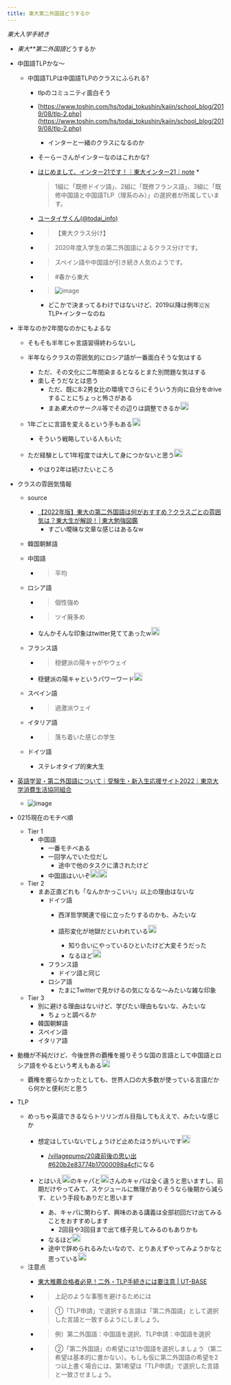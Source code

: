 ```yaml
---
title: 東大第二外国語どうするか
---
```


*東大入学手続き*

* *東大**第二外国語*どうするか

* 中国語TLPかな〜
  
  * 中国語TLPは中国語TLPのクラスにふられる?
    * tlpのコミュニティ面白そう
    * [https://www.toshin.com/hs/todai_tokushin/kaiin/school_blog/2019/08/tlp-2.php](https://www.toshin.com/hs/todai_tokushin/kaiin/school_blog/2019/08/tlp-2.php)
      * インターと一緒のクラスになるのか
    * そーらーさんがインターなのはこれかな?
    * [はじめまして、インター21です！｜東大インター21｜note](https://note.com/utinterclass21/n/n74783baca238)
      * 
         > 
         > 1組に「既修ドイツ語」、2組に「既修フランス語」、3組に「既修中国語と中国語TLP（理系のみ）」の選択者が所属しています。
    
    * [ユータイサくん(@todai_info)](https://twitter.com/todai_info/status/1240796975882104832/photo/1)
    * 
       > 
       > 【東大クラス分け】
    
    * 
       > 
       > 2020年度入学生の第二外国語によるクラス分けです。
    
    * 
       > 
       > スペイン語や中国語が引き続き人気のようです。
    
    * 
       > 
       > \#春から東大
    
    * 
       > 
       > ![image](https://pbs.twimg.com/media/ETgyRf6U4AAsCLF.png)
      
      * どこかで決まってるわけではないけど、2019以降は例年🇨🇳TLP+インターなのね
* 半年なのか2年間なのかにもよるな
  
  * そもそも半年じゃ言語習得終わらないし
  * 半年ならクラスの雰囲気的にロシア語が一番面白そうな気はする
    * ただ、その文化に二年間染まるとなるとまた別問題な気はする
    * 楽しそうだなとは思う
      * ただ、既に8:2男女比の環境でさらにそういう方向に自分をdriveすることにちょっと怖さがある
      * まあ*東大のサークル*等でその辺りは調整できるか<img src='https://scrapbox.io/api/pages/blu3mo-public/blu3mo/icon' alt='blu3mo.icon' height="19.5"/>
  * 1年ごとに言語を変えるという手もある<img src='https://scrapbox.io/api/pages/blu3mo-public/takker/icon' alt='takker.icon' height="19.5"/>

    * そういう戦略している人もいた
  * ただ経験として1年程度では大して身につかないと思う<img src='https://scrapbox.io/api/pages/blu3mo-public/takker/icon' alt='takker.icon' height="19.5"/>

    * やはり2年は続けたいところ
* クラスの雰囲気情報
  
  * source
    
    * [【2022年版】東大の第二外国語は何がおすすめ？クラスごとの雰囲気は？東大生が解説！│東大勉強図鑑](https://todaiseitaizukan.com/todai-second-language/)
      * すごい曖昧な文章な感じはあるなw
  * 韓国朝鮮語
  
  * 中国語
    
    * 
       > 
       > 平均
  
  * ロシア語
    
    * 
       > 
       > 個性強め
    
    * 
       > 
       > ツイ廃多め
    
    * なんかそんな印象はtwitter見ててあったw<img src='https://scrapbox.io/api/pages/blu3mo-public/blu3mo/icon' alt='blu3mo.icon' height="19.5"/>
  * フランス語
    
    * 
       > 
       > 穏健派の陽キャがやウェイ
    
    * 穏健派の陽キャというパワーワード<img src='https://scrapbox.io/api/pages/blu3mo-public/takker/icon' alt='takker.icon' height="19.5"/>
  * スペイン語
    
    * 
       > 
       > 過激派ウェイ
  
  * イタリア語
    
    * 
       > 
       > 落ち着いた感じの学生
  
  * ドイツ語
    
    * ステレオタイプ的東大生
* [英語学習・第二外国語について｜受験生・新入生応援サイト2022｜東京大学消費生活協同組合](https://text.univ.coop/puk/START/utcoop/language/daini.html#:~:text=履修出来ます。-,第二外国語とは？,の七か国語です。)
  
  * ![image](https://text.univ.coop/puk/START/utcoop/language/images/pic_daini01.png)
* 0215現在のモチベ順
  
  * Tier 1
    * 中国語
      * 一番モチベある
      * 一回学んでいた位だし
        * 途中で他のタスクに潰されたけど
      * 中国語はいいぞ<img src='https://scrapbox.io/api/pages/blu3mo-public/takker/icon' alt='takker.icon' height="19.5"/><img src='https://scrapbox.io/api/pages/blu3mo-public/takker/icon' alt='takker.icon' height="19.5"/>
  * Tier 2
    * まあ正直どれも「なんかかっこいい」以上の理由はないな
      * ドイツ語
        * 西洋哲学関連で役に立ったりするのかも、みたいな
        * 語形変化が地獄だといわれている<img src='https://scrapbox.io/api/pages/blu3mo-public/takker/icon' alt='takker.icon' height="19.5"/>

          * 知り合いにやっているひといたけど大変そうだった
          * なるほど<img src='https://scrapbox.io/api/pages/blu3mo-public/blu3mo/icon' alt='blu3mo.icon' height="19.5"/>
      * フランス語
        * ドイツ語と同じ
      * ロシア語
        * たまにTwitterで見かけるの気になるな〜みたいな雑な印象
  * Tier 3
    * 別に避ける理由はないけど、学びたい理由もないな、みたいな
      * ちょっと調べるか
    * 韓国朝鮮語
    * スペイン語
    * イタリア語
* 動機が不純だけど、今後世界の覇権を握りそうな国の言語として中国語とロシア語をやるという考えもある<img src='https://scrapbox.io/api/pages/blu3mo-public/takker/icon' alt='takker.icon' height="19.5"/>
  
  * 覇権を握らなかったとしても、世界人口の大多数が使っている言語だから何かと便利だと思う
* TLP
  
  * めっちゃ英語できるならトリリンガル目指してもええで、みたいな感じか
    * 想定はしていないでしょうけど止めたほうがいいです<img src='https://scrapbox.io/api/pages/blu3mo-public/takker/icon' alt='takker.icon' height="19.5"/>

      * [/villagepump/20歳前後の思い出#620b2e83774b17000098a4cf](https://scrapbox.io/villagepump/20歳前後の思い出#620b2e83774b17000098a4cf)になる
    * とはいえ<img src='https://scrapbox.io/api/pages/blu3mo-public/takker/icon' alt='takker.icon' height="19.5"/>のキャパと<img src='https://scrapbox.io/api/pages/blu3mo-public/blu3mo/icon' alt='blu3mo.icon' height="19.5"/>さんのキャパは全く違うと思いますし、前期だけやってみて、スケジュールに無理がありそうなら後期から減らす、という手段もありだと思います
      * あ、キャパに関わらず、興味のある講義は全部初回だけ出てみることをおすすめします
        * 2回目や3回目まで出て様子見してみるのもありかも
      * なるほど<img src='https://scrapbox.io/api/pages/blu3mo-public/blu3mo/icon' alt='blu3mo.icon' height="19.5"/>
      * 途中で辞められるみたいなので、とりあえずやってみようかなと思っている<img src='https://scrapbox.io/api/pages/blu3mo-public/blu3mo/icon' alt='blu3mo.icon' height="19.5"/>
  * 注意点
    * [東大推薦合格者必見！二外・TLP手続きには要注意 | UT-BASE](https://ut-base.info/articles/27)
    * 
       > 
       > 上記のような事態を避けるためには
    
    * 
       > 
       > ①「TLP申請」で選択する言語は「第二外国語」として選択した言語と一致するようにしましょう。
    
    * 
       > 
       > 例）第二外国語：中国語を選択、TLP申請：中国語を選択
    
    * 
       > 
       > ②「第二外国語」の希望には1か国語を選択しましょう（第二希望は基本的に書かない）。もしも仮に第二外国語の希望を2つ以上書く場合には、第1希望は「TLP申請」で選択した言語と一致させましょう。
